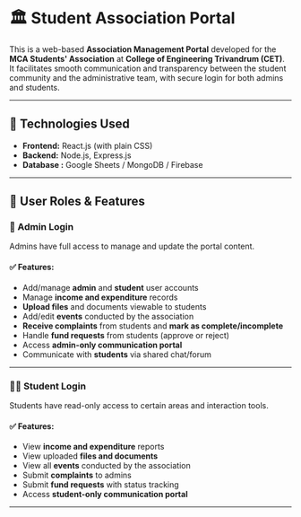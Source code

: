 # 🏛️ Student Association Portal

This is a web-based **Association Management Portal** developed for the **MCA Students' Association** at **College of Engineering Trivandrum (CET)**. It facilitates smooth communication and transparency between the student community and the administrative team, with secure login for both admins and students.

---

## 🚀 Technologies Used

- **Frontend:** React.js (with plain CSS)
- **Backend:** Node.js, Express.js
- **Database :** Google Sheets / MongoDB / Firebase


---

## 👥 User Roles & Features

### 🔐 Admin Login

Admins have full access to manage and update the portal content.

#### ✅ Features:
- Add/manage **admin** and **student** user accounts
- Manage **income and expenditure** records
- **Upload files** and documents viewable to students
- Add/edit **events** conducted by the association
- **Receive complaints** from students and **mark as complete/incomplete**
- Handle **fund requests** from students (approve or reject)
- Access **admin-only communication portal**
- Communicate with **students** via shared chat/forum

---

### 👨‍🎓 Student Login

Students have read-only access to certain areas and interaction tools.

#### ✅ Features:
- View **income and expenditure** reports
- View uploaded **files and documents**
- View all **events** conducted by the association
- Submit **complaints** to admins
- Submit **fund requests** with status tracking
- Access **student-only communication portal**

---



